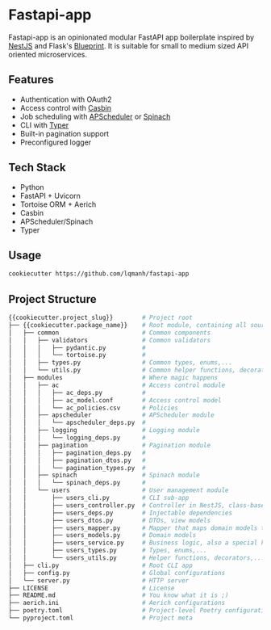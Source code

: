 # Fastapi-app

Fastapi-app is an opinionated modular FastAPI app boilerplate inspired by [NestJS](https://nestjs.com) and Flask's [Blueprint](https://flask.palletsprojects.com/blueprints). It is suitable for small to medium sized API oriented microservices.

## Features

- Authentication with OAuth2
- Access control with [Casbin](https://github.com/casbin/pycasbin)
- Job scheduling with [APScheduler](https://github.com/agronholm/apscheduler) or [Spinach](https://github.com/NicolasLM/spinach)
- CLI with [Typer](https://github.com/tiangolo/typer)
- Built-in pagination support
- Preconfigured logger

## Tech Stack

- Python
- FastAPI + Uvicorn
- Tortoise ORM + Aerich
- Casbin
- APScheduler/Spinach
- Typer

## Usage

```sh
cookiecutter https://github.com/lqmanh/fastapi-app
```

## Project Structure

```sh
{{cookiecutter.project_slug}}        # Project root
├── {{cookiecutter.package_name}}    # Root module, containing all source code
│   ├── common                       # Common components
│   │   ├── validators               # Common validators
│   │   │   ├── pydantic.py          #
│   │   │   └── tortoise.py          #
│   │   ├── types.py                 # Common types, enums,...
│   │   └── utils.py                 # Common helper functions, decorators,...
│   ├── modules                      # Where magic happens
│   │   ├── ac                       # Access control module
│   │   │   ├── ac_deps.py           #
│   │   │   ├── ac_model.conf        # Access control model
│   │   │   └── ac_policies.csv      # Policies
│   │   ├── apscheduler              # APScheduler module
│   │   │   └── apscheduler_deps.py  #
│   │   ├── logging                  # Logging module
│   │   │   └── logging_deps.py      #
│   │   ├── pagination               # Pagination module
│   │   │   ├── pagination_deps.py   #
│   │   │   ├── pagination_dtos.py   #
│   │   │   └── pagination_types.py  #
│   │   ├── spinach                  # Spinach module
│   │   │   └── spinach_deps.py      #
│   │   └── users                    # User management module
│   │       ├── users_cli.py         # CLI sub-app
│   │       ├── users_controller.py  # Controller in NestJS, class-based view in Django
│   │       ├── users_deps.py        # Injectable dependencies
│   │       ├── users_dtos.py        # DTOs, view models
│   │       ├── users_mapper.py      # Mapper that maps domain models to DTOs
│   │       ├── users_models.py      # Domain models
│   │       ├── users_service.py     # Business logic, also a special kind of dependencies
│   │       ├── users_types.py       # Types, enums,...
│   │       └── users_utils.py       # Helper functions, decorators,...
│   ├── cli.py                       # Root CLI app
│   ├── config.py                    # Global configurations
│   └── server.py                    # HTTP server
├── LICENSE                          # License
├── README.md                        # You know what it is ;)
├── aerich.ini                       # Aerich configurations
├── poetry.toml                      # Project-level Poetry configurations
└── pyproject.toml                   # Project meta
```
